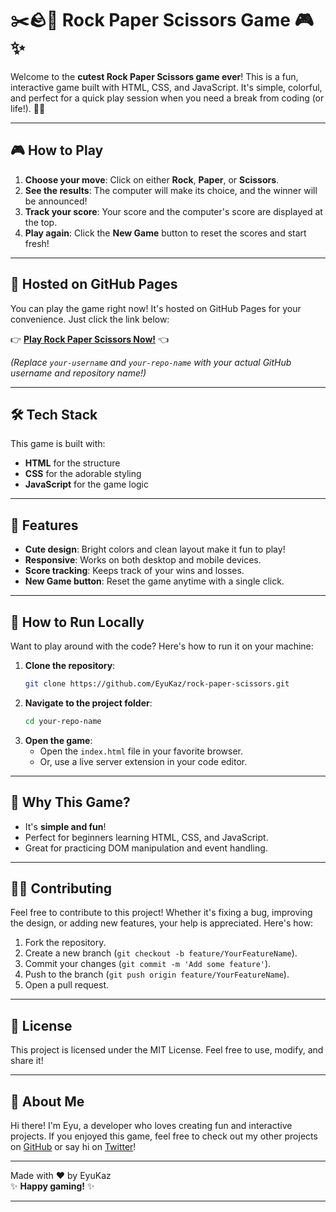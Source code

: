 # ✂️🪨📄 Rock Paper Scissors Game 🎮✨

Welcome to the **cutest Rock Paper Scissors game ever**! This is a fun, interactive game built with HTML, CSS, and JavaScript. It's simple, colorful, and perfect for a quick play session when you need a break from coding (or life!). 🌈🎉

---

## 🎮 **How to Play**
1. **Choose your move**: Click on either **Rock**, **Paper**, or **Scissors**.
2. **See the results**: The computer will make its choice, and the winner will be announced!
3. **Track your score**: Your score and the computer's score are displayed at the top.
4. **Play again**: Click the **New Game** button to reset the scores and start fresh!

---

## 🚀 **Hosted on GitHub Pages**
You can play the game right now! It's hosted on GitHub Pages for your convenience. Just click the link below:

👉 **[Play Rock Paper Scissors Now!](https://eyukaz.github.io/rock-paper-scissors)** 👈

*(Replace `your-username` and `your-repo-name` with your actual GitHub username and repository name!)*

---

## 🛠️ **Tech Stack**
This game is built with:
- **HTML** for the structure
- **CSS** for the adorable styling
- **JavaScript** for the game logic

---

## 🎨 **Features**
- **Cute design**: Bright colors and clean layout make it fun to play!
- **Responsive**: Works on both desktop and mobile devices.
- **Score tracking**: Keeps track of your wins and losses.
- **New Game button**: Reset the game anytime with a single click.

---

## 🐾 **How to Run Locally**
Want to play around with the code? Here's how to run it on your machine:

1. **Clone the repository**:
   ```bash
   git clone https://github.com/EyuKaz/rock-paper-scissors.git
   ```
2. **Navigate to the project folder**:
   ```bash
   cd your-repo-name
   ```
3. **Open the game**:
   - Open the `index.html` file in your favorite browser.
   - Or, use a live server extension in your code editor.

---

## 🌟 **Why This Game?**
- It's **simple and fun**!
- Perfect for beginners learning HTML, CSS, and JavaScript.
- Great for practicing DOM manipulation and event handling.

---

## 🐱‍💻 **Contributing**
Feel free to contribute to this project! Whether it's fixing a bug, improving the design, or adding new features, your help is appreciated. Here's how:

1. Fork the repository.
2. Create a new branch (`git checkout -b feature/YourFeatureName`).
3. Commit your changes (`git commit -m 'Add some feature'`).
4. Push to the branch (`git push origin feature/YourFeatureName`).
5. Open a pull request.

---

## 📜 **License**
This project is licensed under the MIT License. Feel free to use, modify, and share it!

---

## 🐻 **About Me**
Hi there! I'm Eyu, a developer who loves creating fun and interactive projects. If you enjoyed this game, feel free to check out my other projects on [GitHub](https://github.com/EyuKaz) or say hi on [Twitter](https://twitter.com/EyuKaz)!

---

Made with ❤️ by EyuKaz  
✨ **Happy gaming!** ✨

---
